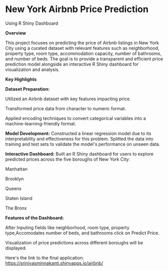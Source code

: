 # New York Airbnb Price Prediction
Using R Shiny Dashboard

**Overview**

This project focuses on predicting the price of Airbnb listings in New York City using a curated dataset with relevant features such as neighborhood, property type, room type, accommodation capacity, number of bathrooms, and number of beds. The goal is to provide a transparent and efficient price prediction model alongside an interactive R Shiny dashboard for visualization and analysis.

**Key Highlights**

**Dataset Preparation:**

Utilized an Airbnb dataset with key features impacting price.

Transformed price data from character to numeric format.

Applied encoding techniques to convert categorical variables into a machine-learning-friendly format.

**Model Development:**
Constructed a linear regression model due to its interpretability and effectiveness for this problem.
Splitted the data into training and test sets to validate the model's performance on unseen data.

**Interactive Dashboard:**
Built an R Shiny dashboard for users to explore predicted prices across the five boroughs of New York City:

Manhattan

Brooklyn

Queens

Staten Island

The Bronx

**Features of the Dashboard:**

After Inputing fields like neighborhood, room type, property type,Accomodates number of beds, and bathrooms click on Predict Price. 

Visualization of price predictions across different boroughs will be displayed. 

Here's the link to the final application: https://srinivasminnakanti.shinyapps.io/airbnb/
